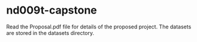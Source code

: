 # nd009t-capstone
Read the Proposal.pdf file for details of the proposed project.
The datasets are stored in the datasets directory.
